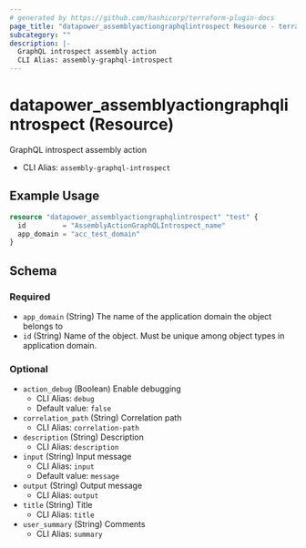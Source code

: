 ```yaml
---
# generated by https://github.com/hashicorp/terraform-plugin-docs
page_title: "datapower_assemblyactiongraphqlintrospect Resource - terraform-provider-datapower"
subcategory: ""
description: |-
  GraphQL introspect assembly action
  CLI Alias: assembly-graphql-introspect
---
```


# datapower_assemblyactiongraphqlintrospect (Resource)

GraphQL introspect assembly action
  - CLI Alias: `assembly-graphql-introspect`

## Example Usage

```terraform
resource "datapower_assemblyactiongraphqlintrospect" "test" {
  id         = "AssemblyActionGraphQLIntrospect_name"
  app_domain = "acc_test_domain"
}
```

<!-- schema generated by tfplugindocs -->
## Schema

### Required

- `app_domain` (String) The name of the application domain the object belongs to
- `id` (String) Name of the object. Must be unique among object types in application domain.

### Optional

- `action_debug` (Boolean) Enable debugging
  - CLI Alias: `debug`
  - Default value: `false`
- `correlation_path` (String) Correlation path
  - CLI Alias: `correlation-path`
- `description` (String) Description
  - CLI Alias: `description`
- `input` (String) Input message
  - CLI Alias: `input`
  - Default value: `message`
- `output` (String) Output message
  - CLI Alias: `output`
- `title` (String) Title
  - CLI Alias: `title`
- `user_summary` (String) Comments
  - CLI Alias: `summary`

